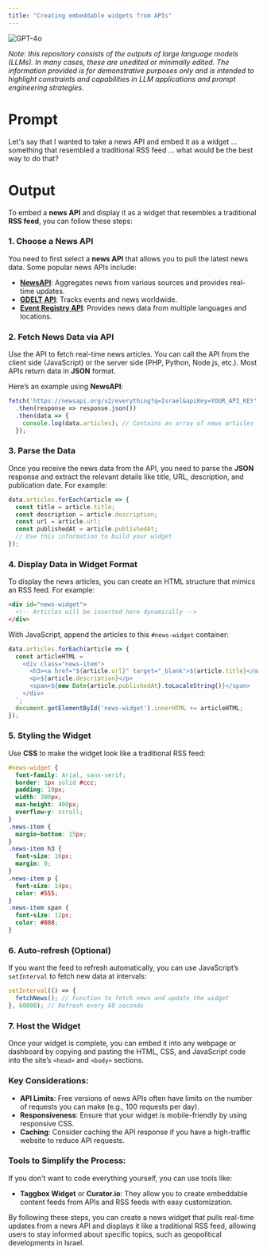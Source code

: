 ```yaml
---
title: "Creating embeddable widgets from APIs"
---
```

![GPT-4o](https://img.shields.io/badge/GPT--4o-3333FF?style=for-the-badge&logo=openai&logoColor=white)



*Note: this repository consists of the outputs of large language models (LLMs). In many cases, these are unedited or minimally edited. The information provided is for demonstrative purposes only and is intended to highlight constraints and capabilities in LLM applications and prompt engineering strategies.*


# Prompt
Let's say that I wanted to take a news API and embed it as a widget ... something that resembled a traditional RSS feed ... what would be the best way to do that?

# Output
To embed a **news API** and display it as a widget that resembles a traditional **RSS feed**, you can follow these steps:

### 1. **Choose a News API**
   You need to first select a **news API** that allows you to pull the latest news data. Some popular news APIs include:
   - **[NewsAPI](https://newsapi.org/)**: Aggregates news from various sources and provides real-time updates.
   - **[GDELT API](https://blog.gdeltproject.org/gdelt-2-0-our-global-world-in-realtime/)**: Tracks events and news worldwide.
   - **[Event Registry API](https://eventregistry.org/documentation)**: Provides news data from multiple languages and locations.

### 2. **Fetch News Data via API**
   Use the API to fetch real-time news articles. You can call the API from the client side (JavaScript) or the server side (PHP, Python, Node.js, etc.). Most APIs return data in **JSON** format.

   Here’s an example using **NewsAPI**:

   ```javascript
   fetch('https://newsapi.org/v2/everything?q=Israel&apiKey=YOUR_API_KEY')
     .then(response => response.json())
     .then(data => {
       console.log(data.articles); // Contains an array of news articles
     });
   ```

### 3. **Parse the Data**
   Once you receive the news data from the API, you need to parse the **JSON** response and extract the relevant details like title, URL, description, and publication date. For example:

   ```javascript
   data.articles.forEach(article => {
     const title = article.title;
     const description = article.description;
     const url = article.url;
     const publishedAt = article.publishedAt;
     // Use this information to build your widget
   });
   ```

### 4. **Display Data in Widget Format**
   To display the news articles, you can create an HTML structure that mimics an RSS feed. For example:

   ```html
   <div id="news-widget">
     <!-- Articles will be inserted here dynamically -->
   </div>
   ```

   With JavaScript, append the articles to this `#news-widget` container:

   ```javascript
   data.articles.forEach(article => {
     const articleHTML = `
       <div class="news-item">
         <h3><a href="${article.url}" target="_blank">${article.title}</a></h3>
         <p>${article.description}</p>
         <span>${new Date(article.publishedAt).toLocaleString()}</span>
       </div>
     `;
     document.getElementById('news-widget').innerHTML += articleHTML;
   });
   ```

### 5. **Styling the Widget**
   Use **CSS** to make the widget look like a traditional RSS feed:

   ```css
   #news-widget {
     font-family: Arial, sans-serif;
     border: 1px solid #ccc;
     padding: 10px;
     width: 300px;
     max-height: 400px;
     overflow-y: scroll;
   }
   .news-item {
     margin-bottom: 15px;
   }
   .news-item h3 {
     font-size: 16px;
     margin: 0;
   }
   .news-item p {
     font-size: 14px;
     color: #555;
   }
   .news-item span {
     font-size: 12px;
     color: #888;
   }
   ```

### 6. **Auto-refresh (Optional)**
   If you want the feed to refresh automatically, you can use JavaScript’s `setInterval` to fetch new data at intervals:

   ```javascript
   setInterval(() => {
     fetchNews(); // Function to fetch news and update the widget
   }, 60000); // Refresh every 60 seconds
   ```

### 7. **Host the Widget**
   Once your widget is complete, you can embed it into any webpage or dashboard by copying and pasting the HTML, CSS, and JavaScript code into the site’s `<head>` and `<body>` sections.

### Key Considerations:
- **API Limits**: Free versions of news APIs often have limits on the number of requests you can make (e.g., 100 requests per day).
- **Responsiveness**: Ensure that your widget is mobile-friendly by using responsive CSS.
- **Caching**: Consider caching the API response if you have a high-traffic website to reduce API requests.

### Tools to Simplify the Process:
If you don't want to code everything yourself, you can use tools like:
- **Taggbox Widget** or **Curator.io**: They allow you to create embeddable content feeds from APIs and RSS feeds with easy customization.

By following these steps, you can create a news widget that pulls real-time updates from a news API and displays it like a traditional RSS feed, allowing users to stay informed about specific topics, such as geopolitical developments in Israel.
